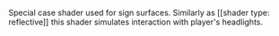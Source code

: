 Special case shader used for sign surfaces. Similarly as [[shader type: reflective]] this shader simulates interaction with player's headlights.